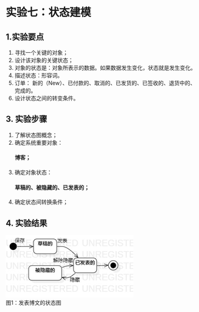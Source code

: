# 实验七：状态建模

## 1.实验要点
1. 寻找一个关键的对象；
2. 设计该对象的关键状态；
3. 对象的状态是：对象所表示的数据。如果数据发生变化，状态就是发生变化。
4. 描述状态：形容词。
5. 订单： 新的（New）、已付款的、取消的、已发货的、已签收的、退货中的、 完成的。
6. 设计状态之间的转变条件。


## 3. 实验步骤
1. 了解状态图概念；
2. 确定系统重要对象：
   #### 博客；
3. 确定对象状态：
   #### 草稿的、被隐藏的、已发表的；
4. 确定状态间转换条件；

## 4. 实验结果

![发表博文](./Blog.jpg)  
图1：发表博文的状态图
